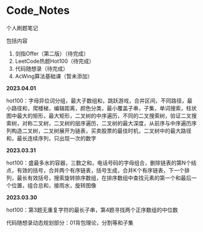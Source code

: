 # Code_Notes
个人刷题笔记

包括内容

1. 剑指Offer（第二版）（待完成）
2. LeetCode热题Hot100（待完成）
3. 代码随想录（待完成）
4. AcWing算法基础课（暂未添加）



**2023.04.01**

hot100：字母异位词分组，最大子数组和，跳跃游戏，合并区间，不同路径，最小路径和，爬楼梯，编辑距离，颜色分类，最小覆盖子串，子集，单词搜索，柱状图中最大的矩形，最大矩形，二叉树的中序遍历，不同的二叉搜索树，验证二叉搜索树，对称二叉树，二叉树的层序遍历，二叉树的最大深度，从前序与中序遍历序列构造二叉树，二叉树展开为链表，买卖股票的最佳时机，二叉树中的最大路径和，最长连续序列，只出现一次的数字

**2023.03.31**

hot100：盛最多水的容器，三数之和，电话号码的字母组合，删除链表的第N个结点，有效的括号，合并两个有序链表，括号生成，合并K个有序链表，下一个排列，最长有效括号，搜索旋转排序数组，在排序数组中查找元素的第一个和最后一个位置，组合总和，接雨水，旋转图像

**2023.03.30**

hot100：第3题无重复字符的最长子串，第4题寻找两个正序数组的中位数

代码随想录动态规划部分：01背包理论，分割等和子集
